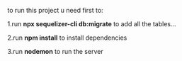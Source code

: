 to run this project u need first to:

1.run **npx sequelizer-cli db:migrate** to add all the tables...

2.run **npm install** to install dependencies 

3.run **nodemon** to run the server


